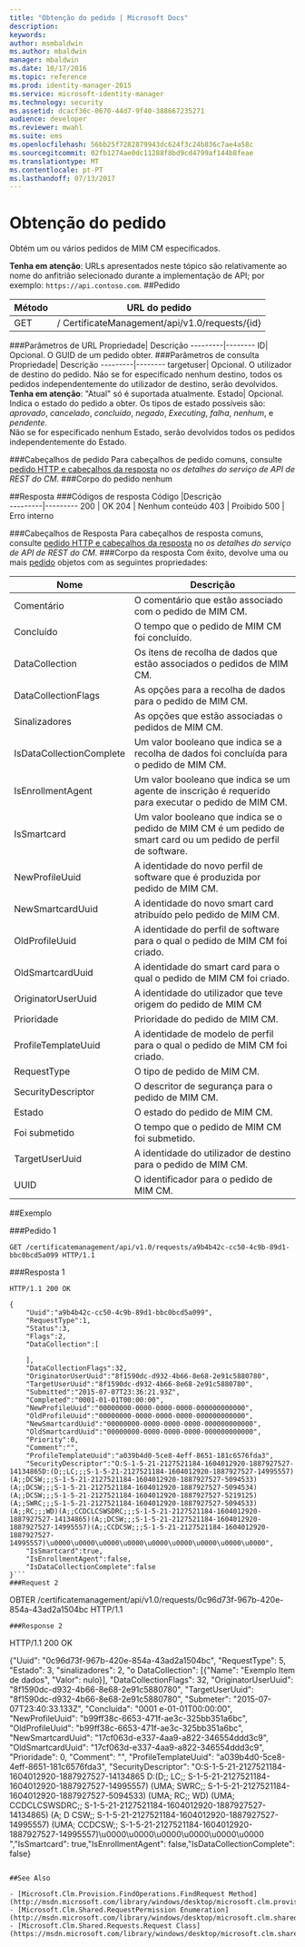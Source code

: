 ```yaml
---
title: "Obtenção do pedido | Microsoft Docs"
description: 
keywords: 
author: msmbaldwin
ms.author: mbaldwin
manager: mbaldwin
ms.date: 10/17/2016
ms.topic: reference
ms.prod: identity-manager-2015
ms.service: microsoft-identity-manager
ms.technology: security
ms.assetid: dcacf36c-0670-44d7-9f40-388667235271
audience: developer
ms.reviewer: mwahl
ms.suite: ems
ms.openlocfilehash: 56bb25f7282879943dc624f3c24b836c7ae4a58c
ms.sourcegitcommit: 02fb1274ae0dc11288f8bd9cd4799af144b8feae
ms.translationtype: MT
ms.contentlocale: pt-PT
ms.lasthandoff: 07/13/2017
---
```

# <a name="get-request"></a>Obtenção do pedido
Obtém um ou vários pedidos de MIM CM especificados.

**Tenha em atenção**: URLs apresentados neste tópico são relativamente ao nome do anfitrião selecionado durante a implementação de API; por exemplo: `https://api.contoso.com`.
##<a name="request"></a>Pedido


Método  |URL do pedido  
---------|---------
GET     |/ CertificateManagement/api/v1.0/requests/{id}

###<a name="url-parameters"></a>Parâmetros de URL
Propriedade| Descrição
---------|--------
ID| Opcional. O GUID de um pedido obter.
###<a name="query-parameters"></a>Parâmetros de consulta
Propriedade| Descrição
---------|--------
targetuser| Opcional. O utilizador de destino do pedido. Não se for especificado nenhum destino, todos os pedidos independentemente do utilizador de destino, serão devolvidos. <br/> **Tenha em atenção**: "Atual" só é suportada atualmente.
Estado| Opcional. Indica o estado do pedido a obter. Os tipos de estado possíveis são: *aprovado*, *cancelado*, *concluído*, *negado*, *Executing*, *falha*, *nenhum*, e *pendente*. <br/>Não se for especificado nenhum Estado, serão devolvidos todos os pedidos independentemente do Estado.

###<a name="request-headers"></a>Cabeçalhos de pedido
Para cabeçalhos de pedido comuns, consulte [pedido HTTP e cabeçalhos da resposta](certificate-management-rest-api-service-details.md#http-request-and-response-headers) no *os detalhes do serviço de API de REST do CM*.
###<a name="request-body"></a>Corpo do pedido
nenhum

##<a name="response"></a>Resposta
###<a name="response-codes"></a>Códigos de resposta
Código  |Descrição  
---------|---------
200     | OK
204 | Nenhum conteúdo
403 | Proibido
500 | Erro interno

###<a name="response-headers"></a>Cabeçalhos de Resposta
Para cabeçalhos de resposta comuns, consulte [pedido HTTP e cabeçalhos da resposta](certificate-management-rest-api-service-details.md#http-request-and-response-headers) no *os detalhes do serviço de API de REST do CM*.
###<a name="response-body"></a>Corpo da resposta
Com êxito, devolve uma ou mais [pedido](https://msdn.microsoft.com/library/windows/desktop/microsoft.clm.shared.requests.request.aspx) objetos com as seguintes propriedades:

Nome | Descrição
-----|------------
Comentário | O comentário que estão associado com o pedido de MIM CM.
Concluído | O tempo que o pedido de MIM CM foi concluído.
DataCollection | Os itens de recolha de dados que estão associados o pedidos de MIM CM.
DataCollectionFlags | As opções para a recolha de dados para o pedido de MIM CM.
Sinalizadores | As opções que estão associadas o pedidos de MIM CM.
IsDataCollectionComplete | Um valor booleano que indica se a recolha de dados foi concluída para o pedido de MIM CM.
IsEnrollmentAgent | Um valor booleano que indica se um agente de inscrição é requerido para executar o pedido de MIM CM.
IsSmartcard | Um valor booleano que indica se o pedido de MIM CM é um pedido de smart card ou um pedido de perfil de software.
NewProfileUuid | A identidade do novo perfil de software que é produzida por pedido de MIM CM.
NewSmartcardUuid | A identidade do novo smart card atribuído pelo pedido de MIM CM.
OldProfileUuid | A identidade do perfil de software para o qual o pedido de MIM CM foi criado.
OldSmartcardUuid | A identidade do smart card para o qual o pedido de MIM CM foi criado.
OriginatorUserUuid | A identidade do utilizador que teve origem do pedido de MIM CM
Prioridade | Prioridade do pedido de MIM CM.
ProfileTemplateUuid | A identidade de modelo de perfil para o qual o pedido de MIM CM foi criado.
RequestType | O tipo de pedido de MIM CM.
SecurityDescriptor | O descritor de segurança para o pedido de MIM CM.
Estado | O estado do pedido de MIM CM.
Foi submetido | O tempo que o pedido de MIM CM foi submetido.
TargetUserUuid | A identidade do utilizador de destino para o pedido de MIM CM.
UUID | O identificador para o pedido de MIM CM.

##<a name="example"></a>Exemplo

###<a name="request-1"></a>Pedido 1
```
GET /certificatemanagement/api/v1.0/requests/a9b4b42c-cc50-4c9b-89d1-bbc0bcd5a099 HTTP/1.1

```
###<a name="response-1"></a>Resposta 1
```
HTTP/1.1 200 OK

{
    "Uuid":"a9b4b42c-cc50-4c9b-89d1-bbc0bcd5a099",
    "RequestType":1,
    "Status":3,
    "Flags":2,
    "DataCollection":[

    ],
    "DataCollectionFlags":32,
    "OriginatorUserUuid":"8f1590dc-d932-4b66-8e68-2e91c5880780",
    "TargetUserUuid":"8f1590dc-d932-4b66-8e68-2e91c5880780",
    "Submitted":"2015-07-07T23:36:21.93Z",
    "Completed":"0001-01-01T00:00:00",
    "NewProfileUuid":"00000000-0000-0000-0000-000000000000",
    "OldProfileUuid":"00000000-0000-0000-0000-000000000000",
    "NewSmartcardUuid":"00000000-0000-0000-0000-000000000000",
    "OldSmartcardUuid":"00000000-0000-0000-0000-000000000000",
    "Priority":0,
    "Comment":"",
    "ProfileTemplateUuid":"a039b4d0-5ce8-4eff-8651-181c6576fda3",
    "SecurityDescriptor":"O:S-1-5-21-2127521184-1604012920-1887927527-14134865D:(D;;LC;;;S-1-5-21-2127521184-1604012920-1887927527-14995557)(A;;DCSW;;;S-1-5-21-2127521184-1604012920-1887927527-5094533)(A;;DCSW;;;S-1-5-21-2127521184-1604012920-1887927527-5094534)(A;;DCSW;;;S-1-5-21-2127521184-1604012920-1887927527-5219125)(A;;SWRC;;;S-1-5-21-2127521184-1604012920-1887927527-5094533)(A;;RC;;;WD)(A;;CCDCLCSWSDRC;;;S-1-5-21-2127521184-1604012920-1887927527-14134865)(A;;DCSW;;;S-1-5-21-2127521184-1604012920-1887927527-14995557)(A;;CCDCSW;;;S-1-5-21-2127521184-1604012920-1887927527-14995557)\u0000\u0000\u0000\u0000\u0000\u0000\u0000\u0000\u0000",
    "IsSmartcard":true,
    "IsEnrollmentAgent":false,
    "IsDataCollectionComplete":false
}```       
###Request 2
```
OBTER /certificatemanagement/api/v1.0/requests/0c96d73f-967b-420e-854a-43ad2a1504bc HTTP/1.1
```
###Response 2
```
HTTP/1.1 200 OK

{"Uuid": "0c96d73f-967b-420e-854a-43ad2a1504bc", "RequestType": 5, "Estado": 3, "sinalizadores": 2, "o DataCollection": [{"Name": "Exemplo Item de dados", "Valor": nulo}], "DataCollectionFlags": 32, "OriginatorUserUuid": "8f1590dc-d932-4b66-8e68-2e91c5880780", "TargetUserUuid": "8f1590dc-d932-4b66-8e68-2e91c5880780", "Submeter": "2015-07-07T23:40:33.133Z", "Concluída": "0001 e-01-01T00:00:00", "NewProfileUuid": "b99ff38c-6653-471f-ae3c-325bb351a6bc", "OldProfileUuid": "b99ff38c-6653-471f-ae3c-325bb351a6bc", "NewSmartcardUuid": "17cf063d-e337-4aa9-a822-346554ddd3c9", "OldSmartcardUuid": "17cf063d-e337-4aa9-a822-346554ddd3c9", "Prioridade": 0, "Comment": "", "ProfileTemplateUuid": "a039b4d0-5ce8-4eff-8651-181c6576fda3", "SecurityDescriptor": "O:S-1-5-21-2127521184-1604012920-1887927527-14134865 D:(D;; LC;; S-1-5-21-2127521184-1604012920-1887927527-14995557) (UMA; SWRC;; S-1-5-21-2127521184-1604012920-1887927527-5094533) (UMA; RC;; WD) (UMA; CCDCLCSWSDRC;; S-1-5-21-2127521184-1604012920-1887927527-14134865) (A; D CSW;; S-1-5-21-2127521184-1604012920-1887927527-14995557) (UMA; CCDCSW;; S-1-5-21-2127521184-1604012920-1887927527-14995557)\u0000\u0000\u0000\u0000\u0000\u0000 ","IsSmartcard": true,"IsEnrollmentAgent": false,"IsDataCollectionComplete": false}
```       

##See Also

- [Microsoft.Clm.Provision.FindOperations.FindRequest Method](http://msdn.microsoft.com/library/windows/desktop/microsoft.clm.provision.findoperations.findrequests.aspx)
- [Microsoft.Clm.Shared.RequestPermission Enumeration](http://msdn.microsoft.com/library/windows/desktop/microsoft.clm.shared.requestpermission.aspx)
- [Microsoft.Clm.Shared.Requests.Request Class](https://msdn.microsoft.com/library/windows/desktop/microsoft.clm.shared.requests.request.aspx)
